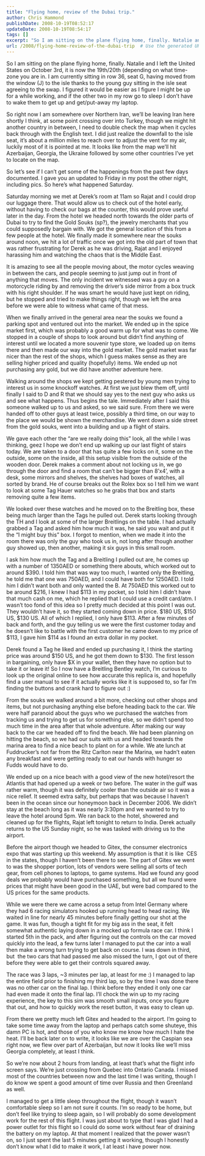 ```yaml
---
title: "Flying home, review of the Dubai trip."
author: Chris Hammond
publishDate: 2008-10-19T08:52:17
updateDate: 2008-10-19T08:54:17
tags: []
excerpt: "So I am sitting on the plane flying home, finally. Natalie and I left the United States on October 3rd, it is now the 19th/20th (depending on what time-zone you are in. I am currently sitting in row 36, seat G, having moved from the window (J) to the isle thanks to the young guy sitting in the isle seat agreeing to the swap. I figured it would be easier as I figure I might be up for a while working, and if the other two in my row go to sleep I don’t have to wake them to get up and get/put-away my laptop.  "
url: /2008/flying-home-review-of-the-dubai-trip  # Use the generated URL with year
---
```

<p>So I am sitting on the plane flying home, finally. Natalie and I left the United States on October 3rd, it is now the 19th/20th (depending on what time-zone you are in. I am currently sitting in row 36, seat G, having moved from the window (J) to the isle thanks to the young guy sitting in the isle seat agreeing to the swap. I figured it would be easier as I figure I might be up for a while working, and if the other two in my row go to sleep I don’t have to wake them to get up and get/put-away my laptop.</p> <p>So right now I am somewhere over Northern Iran, we’ll be leaving Iran here shortly I think, at some point crossing over into Turkey, though we might hit another country in between, I need to double check the map when it cycles back through with the English text. I did just realize the downfall to the isle seat, it’s about a million miles to reach over to adjust the vent for my air, luckily most of it is pointed at me. It looks like from the map we’ll hit Azerbaijan, Georgia, the Ukraine followed by some other countries I’ve yet to locate on the map.</p> <p>So let’s see if I can’t get some of the happenings from the past few days documented. I gave you an updated to Friday in my post the other night, including pics. So here’s what happened Saturday.</p> <p>Saturday morning we met at Derek’s room at 11am so Rajat and I could drop our luggage there. That would allow us to check out of the hotel early, without having to check our bags at the counter, this would prove useful later in the day. From the hotel we headed north towards the older parts of Dubai to try to find the Gold Souks (sp?), the jewelry merchants that you could supposedly bargain with. We got the general location of this from a few people at the hotel. We finally made it somewhere near the souks around noon, we hit a lot of traffic once we got into the old part of town that was rather frustrating for Derek as he was driving, Rajat and I enjoyed harassing him and watching the chaos that is the Middle East.</p> <p>It is amazing to see all the people moving about, the motor cycles weaving in between the cars, and people seeming to just jump out in front of anything that moves. The only incident we witnessed was a guy on a motorcycle riding by and removing the driver’s side mirror from a box truck with his right shoulder. If he was smart he would have just kept on riding, but he stopped and tried to make things right, though we left the area before we were able to witness what came of that mess. </p> <p>When we finally arrived in the general area near the souks we found a parking spot and ventured out into the market. We ended up in the spice market first, which was probably a good warm up for what was to come. We stopped in a couple of shops to look around but didn’t find anything of interest until we located a more souvenir type store, we loaded up on items there and then made our way into the gold market. The gold market was far nicer than the rest of the shops, which I guess makes sense as they are selling higher priced and quality (hopefully) items. We ended up not purchasing any gold, but we did have another adventure here.</p> <p>Walking around the shops we kept getting pestered by young men trying to interest us in some knockoff watches. At first we just blew them off, until finally I said to D and R that we should say yes to the next guy who asks us and see what happens. Thus begins the tale. Immediately after I said this someone walked up to us and asked, so we said sure. From there we were handed off to other guys at least twice, possibly a third time, on our way to the place we would be shown the merchandise. We went down a side street from the gold souks, went into a building and up a flight of stairs.</p> <p>We gave each other the “are we really doing this” look, all the while I was thinking, geez I hope we don’t end up walking up our last flight of stairs today. We are taken to a door that has quite a few locks on it, some on the outside, some on the inside, all this setup visible from the outside of the wooden door. Derek makes a comment about not locking us in, we go through the door and find a room that can’t be bigger than 8’x4’, with a desk, some mirrors and shelves, the shelves had boxes of watches, all sorted by brand. He of course breaks out the Rolex box so I tell him we want to look at some Tag Hauer watches so he grabs that box and starts removing quite a few items. </p> <p>We looked over these watches and he moved on to the Breitling box, these being much larger than the Tags he pulled out. Derek starts looking through the TH and I look at some of the larger Breitlings on the table. I had actually grabbed a Tag and asked him how much it was, he said you wait and put it the “I might buy this” box. I forgot to mention, when we made it into the room there was only the guy who took us in, not long after though another guy showed up, then another, making it six guys in this small room. </p> <p>I ask him how much the Tag and a Breitling I pulled out are, he comes up with a number of 1350AED or something there abouts, which worked out to around $390. I told him that was way too much, I wanted only the Breitling, he told me that one was 750AED, and I could have both for 1250AED. I told him I didn’t want both and only wanted the B. At 750AED this worked out to be around $216, I knew I had $113 in my pocket, so I told him I didn’t have that much cash on me, which he replied that I could use a credit card/atm. I wasn’t too fond of this idea so I pretty much decided at this point I was out. They wouldn’t have it, so they started coming down in price. $180 US, $150 US, $130 US. All of which I replied, I only have $113. After a few minutes of back and forth, and the guy telling us we were the first customer today and he doesn’t like to battle with the first customer he came down to my price of $113, I gave him $114 as I found an extra dollar in my pocket.</p> <p>Derek found a Tag he liked and ended up purchasing it, I think the starting price was around $150 US, and he got them down to $130. The first lesson in bargaining, only have $X in your wallet, then they have no option but to take it or leave it! So I now have a Breitling Bentley watch, I’m curious to look up the original online to see how accurate this replica is, and hopefully find a user manual to see if it actually works like it is supposed to, so far I’m finding the buttons and crank hard to figure out :)</p> <p>From the souks we walked around a bit more, checking out other shops and items, but not purchasing anything else before heading back to the car. We were half paranoid about the guys who we purchased the watches from tracking us and trying to get us for something else, so we didn’t spend too much time in the area after that whole adventure. After making our way back to the car we headed off to find the beach. We had been planning on hitting the beach, so we had our suits with us and headed towards the marina area to find a nice beach to plant on for a while. We ate lunch at Fuddrucker’s not far from the Ritz Carlton near the Marina, we hadn’t eaten any breakfast and were getting ready to eat our hands with hunger so Fudds would have to do. </p> <p>We ended up on a nice beach with a good view of the new hotel/resort the Atlantis that had opened up a week or two before. The water in the gulf was rather warm, though it was definitely cooler than the outside air so it was a nice relief. It seemed extra salty, but perhaps that was because I haven’t been in the ocean since our honeymoon back in December 2006. We didn’t stay at the beach long as it was nearly 3:30pm and we wanted to try to leave the hotel around 5pm. We ran back to the hotel, showered and cleaned up for the flights, Rajat left tonight to return to India. Derek actually returns to the US Sunday night, so he was tasked with driving us to the airport.</p> <p>Before the airport though we headed to Gitex, the consumer electronics expo that was starting up this weekend. My assumption is that it is like&#160; CES in the states, though I haven’t been there to see. The part of Gitex we went to was the shopper portion, lots of vendors were selling all sorts of tech gear, from cell phones to laptops, to game systems. Had we found any good deals we probably would have purchased something, but all we found were prices that might have been good in the UAE, but were bad compared to the US prices for the same products.</p> <p>While we were there we came across a setup from Intel Germany where they had 6 racing simulators hooked up running head to head racing. We waited in line for nearly 45 minutes before finally getting our shot at the game. It was fun, though a tight fit for my big ass in the seat, it felt somewhat authentic laying down in a mocked up formula race car. I think I started 5th in the pack, and after figuring out the controls on the car moved quickly into the lead, a few turns later I managed to put the car into a wall then make a wrong turn trying to get back on course. I was down in third, but&#160; the two cars that had passed me also missed the turn, I got out of there before they were able to get their controls squared away.</p> <p>The race was 3 laps, ~3 minutes per lap, at least for me :) I managed to lap the entire field prior to finishing my third lap, so by the time I was done there was no other car on the final lap. I think before they ended it only one car had even made it onto the final lap. I’ll chock the win up to my racing experience, the key to this sim was smooth small inputs, once you figure that out, and how to quickly work the reset button, it was easy to clean up.</p> <p>From there we pretty much left Gitex and headed to the airport. I’m going to take some time away from the laptop and perhaps catch some shuteye, this damn PC is hot, and those of you who know me know how much I hate the heat. I’ll be back later on to write, it looks like we are over the Caspian sea right now, we flew over part of Azerbaijan, but now it looks like we’ll miss Georgia completely, at least I think. </p> <p>So we’re now about 2 hours from landing, at least that’s what the flight info screen says. We’re just crossing from Quebec into Ontario Canada. I missed most of the countries between now and the last time I was writing, though I do know we spent a good amount of time over Russia and then Greenland as well.</p> <p>I managed to get a little sleep throughout the flight, though it wasn’t comfortable sleep so I am not sure it counts. I’m so ready to be home, but don’t feel like trying to sleep again, so I will probably do some development work for the rest of this flight. I was just about to type that I was glad I had a power outlet for this flight so I could do some work without fear of draining the battery on my laptop. At that moment I realized that the power wasn’t on, so I just spent the last 5 minutes getting it working, though I honestly don’t know what I did to make it work, I at least i have power now.</p>
